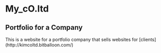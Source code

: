 # My_cO.ltd
<h2>Portfolio for a Company</h2>
This is a website for a portfolio company that sells websites for [clients](http://kimcoltd.bitballoon.com/)
